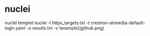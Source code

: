 # nuclei
nuclei templet 
nuclei -l https_targets.txt -t crestron-airmedia-default-login.yaml -o results.txt -v
!example](github.png)
